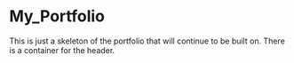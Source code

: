 # My_Portfolio
This is just a skeleton of the portfolio that will continue to be built on.
There is a container for the header.
